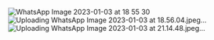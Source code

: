 ![WhatsApp Image 2023-01-03 at 18 55 30](https://user-images.githubusercontent.com/121789302/210382869-073f56b5-de8c-4968-80c3-2c9263ff0b4d.jpeg)
![Uploading WhatsApp Image 2023-01-03 at 18.56.04.jpeg…]()
![Uploading WhatsApp Image 2023-01-03 at 21.14.48.jpeg…]()
